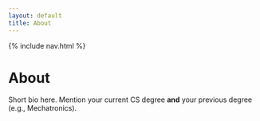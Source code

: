 ```yaml
---
layout: default
title: About
---
```

{% include nav.html %}

# About
Short bio here. Mention your current CS degree **and** your previous degree (e.g., Mechatronics).
